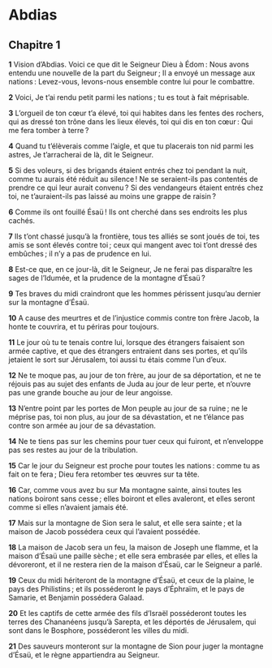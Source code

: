 # Abdias

## Chapitre 1

**1** Vision d’Abdias. Voici ce que dit le Seigneur Dieu à Édom : Nous avons entendu une nouvelle de la part du Seigneur ; Il a envoyé un message aux nations : Levez-vous, levons-nous ensemble contre lui pour le combattre.

**2** Voici, Je t’ai rendu petit parmi les nations ; tu es tout à fait méprisable.

**3** L’orgueil de ton cœur t’a élevé, toi qui habites dans les fentes des rochers, qui as dressé ton trône dans les lieux élevés, toi qui dis en ton cœur : Qui me fera tomber à terre ?

**4** Quand tu t’élèverais comme l’aigle, et que tu placerais ton nid parmi les astres, Je t’arracherai de là, dit le Seigneur.

**5** Si des voleurs, si des brigands étaient entrés chez toi pendant la nuit, comme tu aurais été réduit au silence ! Ne se seraient-ils pas contentés de prendre ce qui leur aurait convenu ? Si des vendangeurs étaient entrés chez toi, ne t’auraient-ils pas laissé au moins une grappe de raisin ?

**6** Comme ils ont fouillé Ésaü ! Ils ont cherché dans ses endroits les plus cachés.

**7** Ils t’ont chassé jusqu’à la frontière, tous tes alliés se sont joués de toi, tes amis se sont élevés contre toi ; ceux qui mangent avec toi t’ont dressé des embûches ; il n’y a pas de prudence en lui.

**8** Est-ce que, en ce jour-là, dit le Seigneur, Je ne ferai pas disparaître les sages de l’Idumée, et la prudence de la montagne d’Ésaü ?

**9** Tes braves du midi craindront que les hommes périssent jusqu’au dernier sur la montagne d’Ésaü.

**10** A cause des meurtres et de l’injustice commis contre ton frère Jacob, la honte te couvrira, et tu périras pour toujours.

**11** Le jour où tu te tenais contre lui, lorsque des étrangers faisaient son armée captive, et que des étrangers entraient dans ses portes, et qu’ils jetaient le sort sur Jérusalem, toi aussi tu étais comme l’un d’eux.

**12** Ne te moque pas, au jour de ton frère, au jour de sa déportation, et ne te réjouis pas au sujet des enfants de Juda au jour de leur perte, et n’ouvre pas une grande bouche au jour de leur angoisse.

**13** N’entre point par les portes de Mon peuple au jour de sa ruine ; ne le méprise pas, toi non plus, au jour de sa dévastation, et ne t’élance pas contre son armée au jour de sa dévastation.

**14** Ne te tiens pas sur les chemins pour tuer ceux qui fuiront, et n’enveloppe pas ses restes au jour de la tribulation.

**15** Car le jour du Seigneur est proche pour toutes les nations : comme tu as fait on te fera ; Dieu fera retomber tes œuvres sur ta tête.

**16** Car, comme vous avez bu sur Ma montagne sainte, ainsi toutes les nations boiront sans cesse ; elles boiront et elles avaleront, et elles seront comme si elles n’avaient jamais été.

**17** Mais sur la montagne de Sion sera le salut, et elle sera sainte ; et la maison de Jacob possédera ceux qui l’avaient possédée.

**18** La maison de Jacob sera un feu, la maison de Joseph une flamme, et la maison d’Ésaü une paille sèche ; et elle sera embrasée par elles, et elles la dévoreront, et il ne restera rien de la maison d’Ésaü, car le Seigneur a parlé.

**19** Ceux du midi hériteront de la montagne d’Ésaü, et ceux de la plaine, le pays des Philistins ; et ils posséderont le pays d’Éphraïm, et le pays de Samarie, et Benjamin possédera Galaad.

**20** Et les captifs de cette armée des fils d’Israël posséderont toutes les terres des Chananéens jusqu’à Sarepta, et les déportés de Jérusalem, qui sont dans le Bosphore, posséderont les villes du midi.

**21** Des sauveurs monteront sur la montagne de Sion pour juger la montagne d’Ésaü, et le règne appartiendra au Seigneur.
